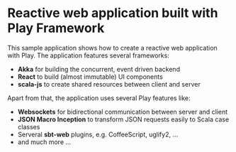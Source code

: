 # Reactive web application built with Play Framework 

This sample application shows how to create a reactive web application with Play. The application features several frameworks:

* **Akka** for building the concurrent, event driven backend
* **React** to build (almost immutable) UI components
* **scala-js** to create shared resources between client and server

Apart from that, the application uses several Play features like:

* **Websockets** for bidirectional communication between server and client
* **JSON Macro Inception** to transform JSON requests easily to Scala case classes
* Serveral **sbt-web** plugins, e.g. CoffeeScript, uglify2, ...
* and much more ...
